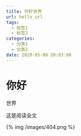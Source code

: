 ```yaml
---
title: 你好世界
url: hello_url
tags:
  - 标签1
  - 标签2
categories:
  - 分类1
  - 分类2
date: 2020-05-08 20:03:00
---
```

# 你好
世界

<!-- more -->
这是阅读全文

{% img /images/404.png %}